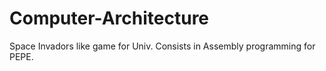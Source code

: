 # Computer-Architecture
Space Invadors like game for Univ. Consists in Assembly programming for PEPE.
